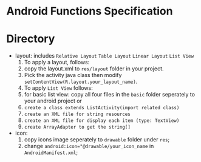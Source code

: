 Android Functions Specification
=
Directory
=
* layout: 
  includes
  `Relative Layout` `Table Layout` `Linear Layout` `List View`
  1. To apply a layout, follows:
    1. copy the layout.xml to `res/layout` folder in your project.
    2. Pick the activity java class then modify `setContentView(R.layout.your_layout_name)`.
  2. To apply `List View` follows:
    1.  for basic list view:
    copy all four files in the `basic` folder seperately to your android project or
    2. `create a class extends ListActivity(import related class)`
    3. `create an XML file for string resources`
    4. `create an XML file for display each item (type: TextView)`
    5. `create ArrayAdapter to get the string[]`
* icon:
  1. copy icons image seperately to `drawable` folder under `res`;
  2. change `android:icon="@drawable/your_icon_name` in `AndroidManifest.xml`;


